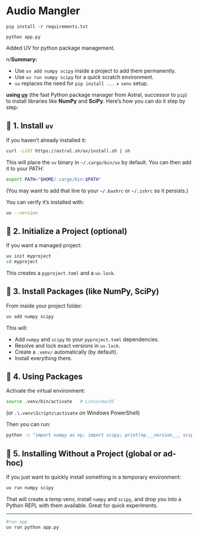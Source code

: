 # Audio Mangler

`pip install -r requirements.txt`

`python app.py`

Added UV for python package management. 
 
 n/**Summary:**

- Use `uv add numpy scipy` inside a project to add them permanently.
- Use `uv run numpy scipy` for a quick scratch environment.   
- `uv` replaces the need for `pip install ...` + `venv` setup.

 **using [uv](https://github.com/astral-sh/uv)** (the fast Python package manager from Astral, successor to `pip`) to install libraries like **NumPy** and **SciPy**. Here’s how you can do it step by step:

## 🔹 1. Install `uv`

If you haven’t already installed it:

```bash
curl -LsSf https://astral.sh/uv/install.sh | sh
```

This will place the `uv` binary in `~/.cargo/bin/uv` by default. You can then add it to your PATH:

```bash
export PATH="$HOME/.cargo/bin:$PATH"
```

(You may want to add that line to your `~/.bashrc` or `~/.zshrc` so it persists.)

You can verify it’s installed with:

```bash
uv --version
```
## 🔹 2. Initialize a Project (optional)

If you want a managed project:

```bash
uv init myproject
cd myproject
```
This creates a `pyproject.toml` and a `uv.lock`.

## 🔹 3. Install Packages (like NumPy, SciPy)

From inside your project folder:
```bash
uv add numpy scipy
```

This will:

- Add `numpy` and `scipy` to your `pyproject.toml` dependencies.
- Resolve and lock exact versions in `uv.lock`.
- Create a `.venv/` automatically (by default).    
- Install everything there.

## 🔹 4. Using Packages

Activate the virtual environment:

```bash
source .venv/bin/activate   # Linux/macOS
```
(or `.\.venv\Scripts\activate` on Windows PowerShell)

Then you can run:

```bash
python -c "import numpy as np; import scipy; print(np.__version__, scipy.__version__)"
```
## 🔹 5. Installing Without a Project (global or ad-hoc)

If you just want to quickly install something in a temporary environment:

```bash
uv run numpy scipy
```

That will create a temp venv, install `numpy` and `scipy`, and drop you into a Python REPL with them available. Great for quick experiments.

---



```bash
#run app
uv run python app.py
